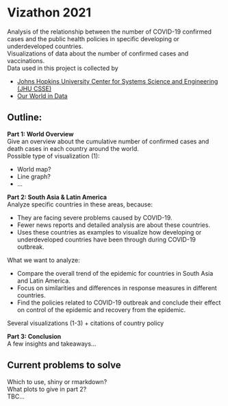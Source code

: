 # Vizathon 2021
Analysis of the relationship between the number of COVID-19 confirmed cases and the public health policies in specific developing or underdeveloped countries.  
Visualizations of data about the number of confirmed cases and vaccinations.  
Data used in this project is collected by 
- [Johns Hopkins University Center for Systems Science and Engineering (JHU CSSE)](https://github.com/CSSEGISandData/COVID-19)
- [Our World in Data](https://github.com/owid/covid-19-data)

## Outline:

**Part 1: World Overview**  
Give an overview about the cumulative number of confirmed cases and death cases in each country around the world.  
Possible type of visualization (1):  
- World map?  
- Line graph?  
- ...  

**Part 2: South Asia & Latin America**  
Analyze specific countries in these areas, because:  
- They are facing severe problems caused by COVID-19. 
- Fewer news reports and detailed analysis are about these countries.
- Uses these countries as examples to visualize how developing or underdeveloped countries have been through during COVID-19 outbreak.

What we want to analyze:
- Compare the overall trend of the epidemic for countries in South Asia and Latin America.
- Focus on similarities and differences in response measures in different countries.
- Find the policies related to COVID-19 outbreak and conclude their effect on control of the epidemic and recovery from the epidemic.
  
Several visualizations (1-3) + citations of country policy  

**Part 3: Conclusion**  
A few insights and takeaways...  


## Current problems to solve  
Which to use, shiny or rmarkdown?  
What plots to give in part 2?  
TBC...  

